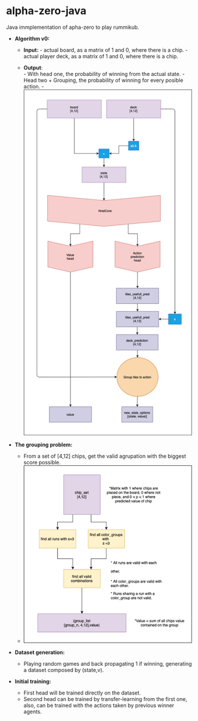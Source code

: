 # alpha-zero-java
Java immplementation of apha-zero to play rummikub.

 - **Algorithm v0:**
	 - **Input:** 
			 - actual board, as a matrix of 1 and 0, where there is a chip.
			 - actual player deck, as a matrix of 1 and 0, where there is a chip.

	   			
	 - **Output**: 	
			 - With head one, the probability of winning from the actual
	   state. 
			 - Head two + Grouping, the probability of winning for every    posible
	   action.
			 - ![Rummikub_algorithm](Rummikub_algorithm.drawio-2.png)

 - **The grouping problem:**
	 - From a set of [4,12] chips, get the valid agrupation with the biggest score possible.
	 - ![group_algorithm](group_algorithm.png)

 - **Dataset generation:** 	
	 - Playing random games and back propagating 1 if
   winning, generating a dataset composed by (state,v).

 - **Initial training:**
	 - First head will be trained directly on the    dataset.
	 - Second head can be trained by transfer-learning from the    first
	   one, also, can be trained with the actions taken by previous winner
	   agents.
